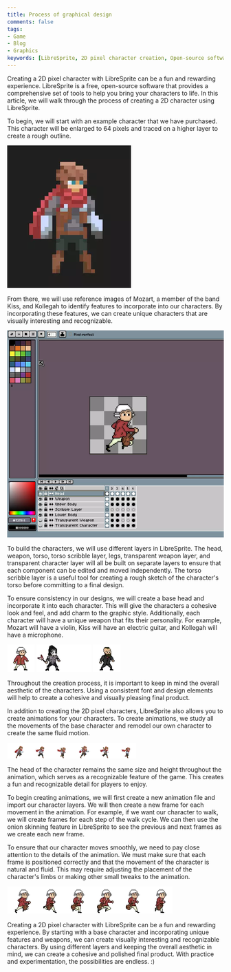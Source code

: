 ```yaml
---
title: Process of graphical design
comments: false
tags:
- Game
- Blog
- Graphics
keywords: [LibreSprite, 2D pixel character creation, Open-source software, Character design, Animation creation, Layered design, Reference images, Cohesive design, Unique features, Fluid motion, Onion skinning]
---
```

Creating a 2D pixel character with LibreSprite can be a fun and rewarding experience. LibreSprite is a free, open-source software that provides a comprehensive set of tools to help you bring your characters to life. In this article, we will walk through the process of creating a 2D character using LibreSprite.

To begin, we will start with an example character that we have purchased. This character will be enlarged to 64 pixels and traced on a higher layer to create a rough outline. 

![](/notes/images/Pasted%20image%2020230412211220.webp)

From there, we will use reference images of Mozart, a member of the band Kiss, and Kollegah to identify features to incorporate into our characters. By incorporating these features, we can create unique characters that are visually interesting and recognizable.

![](/notes/images/Pasted%20image%2020230407111909.webp)

To build the characters, we will use different layers in LibreSprite. The head, weapon, torso, torso scribble layer, legs, transparent weapon layer, and transparent character layer will all be built on separate layers to ensure that each component can be edited and moved independently. The torso scribble layer is a useful tool for creating a rough sketch of the character's torso before committing to a final design.

To ensure consistency in our designs, we will create a base head and incorporate it into each character. This will give the characters a cohesive look and feel, and add charm to the graphic style. Additionally, each character will have a unique weapon that fits their personality. For example, Mozart will have a violin, Kiss will have an electric guitar, and Kollegah will have a microphone.

![](/notes/images/mozart.webp)
![](/notes/images/kiss.webp)
![](/notes/images/kollegah%201.webp)

Throughout the creation process, it is important to keep in mind the overall aesthetic of the characters. Using a consistent font and design elements will help to create a cohesive and visually pleasing final product.

In addition to creating the 2D pixel characters, LibreSprite also allows you to create animations for your characters. To create animations, we study all the movements of the base character and remodel our own character to create the same fluid motion.

![](notes/images/Pasted%20image%2020230407110102.webp)

The head of the character remains the same size and height throughout the animation, which serves as a recognizable feature of the game. This creates a fun and recognizable detail for players to enjoy.

To begin creating animations, we will first create a new animation file and import our character layers. We will then create a new frame for each movement in the animation. For example, if we want our character to walk, we will create frames for each step of the walk cycle. We can then use the onion skinning feature in LibreSprite to see the previous and next frames as we create each new frame.

To ensure that our character moves smoothly, we need to pay close attention to the details of the animation. We must make sure that each frame is positioned correctly and that the movement of the character is natural and fluid. This may require adjusting the placement of the character's limbs or making other small tweaks to the animation.

![](/notes/images/mozart_run.webp)

Creating a 2D pixel character with LibreSprite can be a fun and rewarding experience. By starting with a base character and incorporating unique features and weapons, we can create visually interesting and recognizable characters. By using different layers and keeping the overall aesthetic in mind, we can create a cohesive and polished final product. With practice and experimentation, the possibilities are endless. :)

